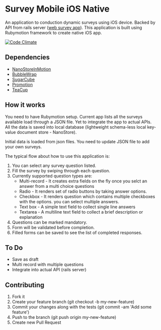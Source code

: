 Survey Mobile iOS Native
========================
An application to conduction dynamic surveys using iOS device. Backed by API from rails server ([web survey app](https://github.com/nilenso/ashoka-survey-web)). This application is built using Rubymotion framework to create native iOS app.

[![Code Climate](https://codeclimate.com/github/multunus/survey_app_ios_client.png)](https://codeclimate.com/github/multunus/survey_app_ios_client)

Dependencies
------------

- [NanoStoreInMotion](https://github.com/siuying/NanoStoreInMotion)
- [BubbleWrap](https://github.com/rubymotion/BubbleWrap)
- [SugarCube](https://github.com/rubymotion/sugarcube)
- [Promotion](https://github.com/clearsightstudio/ProMotion)
- [TeaCup](https://github.com/rubymotion/teacup)


How it works
------------
You need to have Rubymotion setup. Current app lists all the surveys available load through a JSON file. Yet to integrate the app to actual APIs. All the data is saved into local database (lightweight schema-less local key-value document store - NanoStore).

Initial data is loaded from json files. You need to update JSON file to add your own surveys. 

The typical flow about how to use this application is:
1.  You can select any survey question listed.
2.  Fill the survey by swiping through each question.
3.  Currently supported question types are:
    *   Multi-record - It creates extra fields on the fly once you selct an answer from a multi choice questions 
    *   Radio - It renders set of radio buttons by taking answer options.
    *   Checkbox - It renders question which contains multiple checkboxes with the options. you can select multiple answers.
    *   Text box - A simple text field to collect single line answers
    *   Textarea - A multiline text field to collect a brief description or explanation
4.  Questions can be marked mandatory.
5.  Form will be validated before completion.
6.  Filled forms can be saved to see the list of completed responses.

To Do
-----
* Save as draft
* Multi record with multiple questions
* Integrate into actual API (rails server)

Contributing
------------
1.  Fork it
2.  Create your feature branch (git checkout -b my-new-feature)
3.  Commit your changes along with the tests (git commit -am 'Add some feature')
4.  Push to the branch (git push origin my-new-feature)
5.  Create new Pull Request
